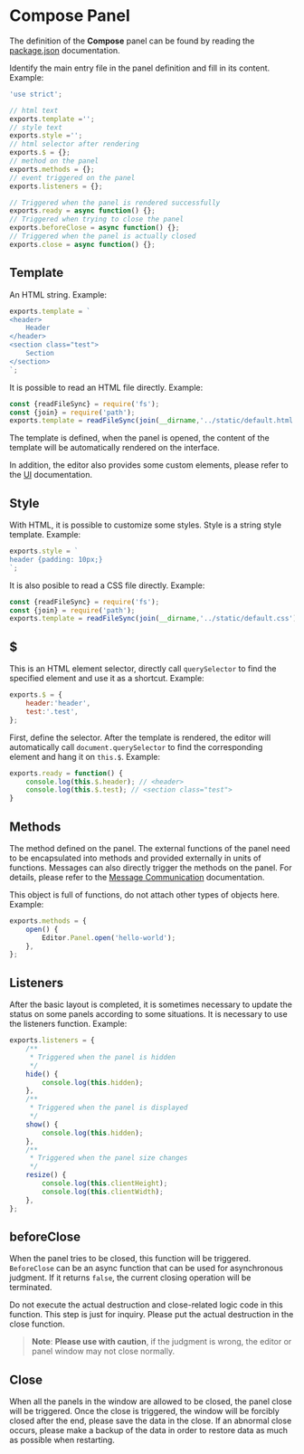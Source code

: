 # Compose Panel

The definition of the __Compose__ panel can be found by reading the [package.json](./panel.md) documentation. 

Identify the main entry file in the panel definition and fill in its content. Example:

```javascript
'use strict';

// html text
exports.template ='';
// style text
exports.style ='';
// html selector after rendering
exports.$ = {};
// method on the panel
exports.methods = {};
// event triggered on the panel
exports.listeners = {};

// Triggered when the panel is rendered successfully
exports.ready = async function() {};
// Triggered when trying to close the panel
exports.beforeClose = async function() {};
// Triggered when the panel is actually closed
exports.close = async function() {};
```

## Template

An HTML string. Example:

```javascript
exports.template = `
<header>
    Header
</header>
<section class="test">
    Section
</section>
`;
```

It is possible to read an HTML file directly. Example:

```javascript
const {readFileSync} = require('fs');
const {join} = require('path');
exports.template = readFileSync(join(__dirname,'../static/default.html'),'utf8');
```

The template is defined, when the panel is opened, the content of the template will be automatically rendered on the interface.

In addition, the editor also provides some custom elements, please refer to the [UI](./editor/extension/ui.md) documentation.

## Style

With HTML, it is possible to customize some styles. Style is a string style template. Example:

```javascript
exports.style = `
header {padding: 10px;}
`;
```

It is also posible to read a CSS file directly. Example:

```javascript
const {readFileSync} = require('fs');
const {join} = require('path');
exports.template = readFileSync(join(__dirname,'../static/default.css'),'utf8');
```

## $

This is an HTML element selector, directly call `querySelector` to find the specified element and use it as a shortcut. Example:

```javascript
exports.$ = {
    header:'header',
    test:'.test',
};
```

First, define the selector. After the template is rendered, the editor will automatically call `document.querySelector` to find the corresponding element and hang it on `this.$`. Example:

```javascript
exports.ready = function() {
    console.log(this.$.header); // <header>
    console.log(this.$.test); // <section class="test">
}
```

## Methods

The method defined on the panel. The external functions of the panel need to be encapsulated into methods and provided externally in units of functions. Messages can also directly trigger the methods on the panel. For details, please refer to the [Message Communication](./contributions-messages.md) documentation.

This object is full of functions, do not attach other types of objects here. Example:

```javascript
exports.methods = {
    open() {
        Editor.Panel.open('hello-world');
    },
};
```

## Listeners

After the basic layout is completed, it is sometimes necessary to update the status on some panels according to some situations. It is necessary to use the listeners function. Example:

```javascript
exports.listeners = {
    /**
     * Triggered when the panel is hidden
     */
    hide() {
        console.log(this.hidden);
    },
    /**
     * Triggered when the panel is displayed
     */
    show() {
        console.log(this.hidden);
    },
    /**
     * Triggered when the panel size changes
     */
    resize() {
        console.log(this.clientHeight);
        console.log(this.clientWidth);
    },
};
```

## beforeClose

When the panel tries to be closed, this function will be triggered. `BeforeClose` can be an async function that can be used for asynchronous judgment. If it returns `false`, the current closing operation will be terminated.

Do not execute the actual destruction and close-related logic code in this function. This step is just for inquiry. Please put the actual destruction in the close function.

> **Note**: **Please use with caution**, if the judgment is wrong, the editor or panel window may not close normally.

## Close

When all the panels in the window are allowed to be closed, the panel close will be triggered. Once the close is triggered, the window will be forcibly closed after the end, please save the data in the close. If an abnormal close occurs, please make a backup of the data in order to restore data as much as possible when restarting.